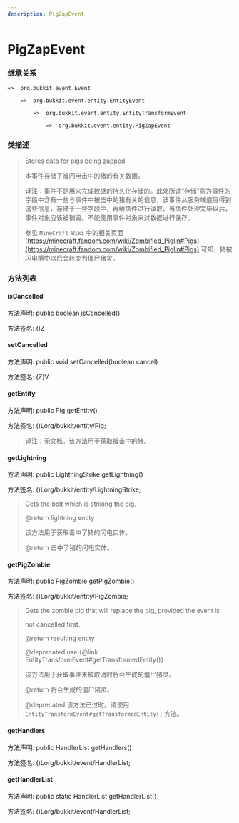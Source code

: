 ```yaml
---
description: PigZapEvent
---
```


# PigZapEvent

### 继承关系

    =>  org.bukkit.event.Event

        =>  org.bukkit.event.entity.EntityEvent

            =>  org.bukkit.event.entity.EntityTransformEvent

                =>  org.bukkit.event.entity.PigZapEvent

### 类描述

> Stores data for pigs being zapped
>
>
> 
> 本事件存储了被闪电击中的猪的有关数据。
>
>
> 
> 译注：事件不是用来完成数据的持久化存储的。此处所谓“存储”意为事件的字段中含有一些与事件中被击中的猪有关的信息，该事件从服务端底层得到这些信息，存储于一些字段中，再给插件进行读取。当插件处理完毕以后，事件对象应该被销毁。不能使用事件对象来对数据进行保存。
>
> 参见 `MineCraft Wiki` 中的相关页面 [https://minecraft.fandom.com/wiki/Zombified_Piglin#Pigs](https://minecraft.fandom.com/wiki/Zombified_Piglin#Pigs) 可知，猪被闪电劈中以后会转变为僵尸猪灵。

### 方法列表

#### isCancelled

方法声明: public boolean isCancelled()

方法签名: ()Z

#### setCancelled

方法声明: public void setCancelled(boolean cancel)

方法签名: (Z)V

#### getEntity

方法声明: public Pig getEntity()

方法签名: ()Lorg/bukkit/entity/Pig;

> 译注：无文档。该方法用于获取被击中的猪。

#### getLightning

方法声明: public LightningStrike getLightning()

方法签名: ()Lorg/bukkit/entity/LightningStrike;

> Gets the bolt which is striking the pig.
>
> @return lightning entity
>
>
> 
> 该方法用于获取击中了猪的闪电实体。
>
> @return 击中了猪的闪电实体。

#### getPigZombie

方法声明: public PigZombie getPigZombie()

方法签名: ()Lorg/bukkit/entity/PigZombie;

> Gets the zombie pig that will replace the pig, provided the event is
>
> not cancelled first.
>
> @return resulting entity
>
> @deprecated use {@link EntityTransformEvent#getTransformedEntity()}
>
>
> 
> 该方法用于获取事件未被取消时将会生成的僵尸猪灵。
>
> @return 将会生成的僵尸猪灵。
>
> @deprecated 该方法已过时。请使用 `EntityTransformEvent#getTransformedEntity()` 方法。

#### getHandlers

方法声明: public HandlerList getHandlers()

方法签名: ()Lorg/bukkit/event/HandlerList;

#### getHandlerList

方法声明: public static HandlerList getHandlerList()

方法签名: ()Lorg/bukkit/event/HandlerList;